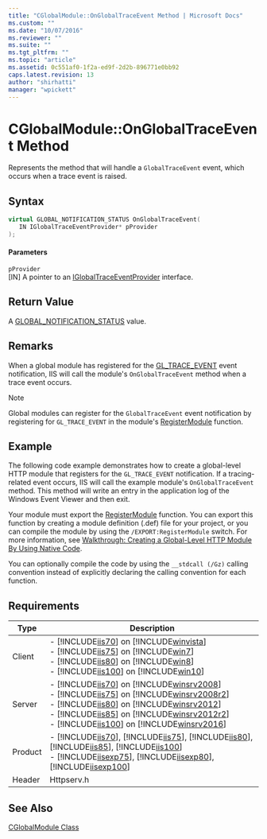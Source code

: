 ```yaml
---
title: "CGlobalModule::OnGlobalTraceEvent Method | Microsoft Docs"
ms.custom: ""
ms.date: "10/07/2016"
ms.reviewer: ""
ms.suite: ""
ms.tgt_pltfrm: ""
ms.topic: "article"
ms.assetid: 0c551af0-1f2a-ed9f-2d2b-896771e0bb92
caps.latest.revision: 13
author: "shirhatti"
manager: "wpickett"
---
```

# CGlobalModule::OnGlobalTraceEvent Method
Represents the method that will handle a `GlobalTraceEvent` event, which occurs when a trace event is raised.  
  
## Syntax  
  
```cpp  
virtual GLOBAL_NOTIFICATION_STATUS OnGlobalTraceEvent(  
   IN IGlobalTraceEventProvider* pProvider  
);  
```  
  
#### Parameters  
 `pProvider`  
 [IN] A pointer to an [IGlobalTraceEventProvider](../../../webdevelopment-reference\native-code-api\webdev-native-api-reference/iglobaltraceeventprovider-interface.md) interface.  
  
## Return Value  
 A [GLOBAL_NOTIFICATION_STATUS](../../../webdevelopment-reference\native-code-api\webdev-native-api-reference/global-notification-status-enumeration.md) value.  
  
## Remarks  
 When a global module has registered for the [GL_TRACE_EVENT](../../../webdevelopment-reference\native-code-api\webdev-native-api-reference/request-processing-constants.md) event notification, IIS will call the module's `OnGlobalTraceEvent` method when a trace event occurs.  
  
> [!NOTE]
>  Global modules can register for the `GlobalTraceEvent` event notification by registering for `GL_TRACE_EVENT` in the module's [RegisterModule](../../../webdevelopment-reference\native-code-api\webdev-native-api-reference/pfn-registermodule-function.md) function.  
  
## Example  
 The following code example demonstrates how to create a global-level HTTP module that registers for the `GL_TRACE_EVENT` notification. If a tracing-related event occurs, IIS will call the example module's `OnGlobalTraceEvent` method. This method will write an entry in the application log of the Windows Event Viewer and then exit.  
  
<!-- TODO: review snippet reference  [!CODE [CGlobalModuleGlobalTraceEvent#1](CGlobalModuleGlobalTraceEvent#1)]  -->  
  
 Your module must export the [RegisterModule](../../../webdevelopment-reference\native-code-api\webdev-native-api-reference/pfn-registermodule-function.md) function. You can export this function by creating a module definition (.def) file for your project, or you can compile the module by using the `/EXPORT:RegisterModule` switch. For more information, see [Walkthrough: Creating a Global-Level HTTP Module By Using Native Code](../../../webdevelopment-reference\native-code-development-overview\native-code-dev-overview/walkthrough-creating-a-global-level-http-module-by-using-native-code.md).  
  
 You can optionally compile the code by using the `__stdcall (/Gz)` calling convention instead of explicitly declaring the calling convention for each function.  
  
## Requirements  
  
|Type|Description|  
|----------|-----------------|  
|Client|-   [!INCLUDE[iis70](../../../wmi-provider/includes/iis70-md.md)] on [!INCLUDE[winvista](../../../wmi-provider/includes/winvista-md.md)]<br />-   [!INCLUDE[iis75](../../../wmi-provider/includes/iis75-md.md)] on [!INCLUDE[win7](../../../wmi-provider/includes/win7-md.md)]<br />-   [!INCLUDE[iis80](../../../wmi-provider/includes/iis80-md.md)] on [!INCLUDE[win8](../../../wmi-provider/includes/win8-md.md)]<br />-   [!INCLUDE[iis100](../../../wmi-provider/includes/iis100-md.md)] on [!INCLUDE[win10](../../../wmi-provider/includes/win10-md.md)]|  
|Server|-   [!INCLUDE[iis70](../../../wmi-provider/includes/iis70-md.md)] on [!INCLUDE[winsrv2008](../../../wmi-provider/includes/winsrv2008-md.md)]<br />-   [!INCLUDE[iis75](../../../wmi-provider/includes/iis75-md.md)] on [!INCLUDE[winsrv2008r2](../../../wmi-provider/includes/winsrv2008r2-md.md)]<br />-   [!INCLUDE[iis80](../../../wmi-provider/includes/iis80-md.md)] on [!INCLUDE[winsrv2012](../../../wmi-provider/includes/winsrv2012-md.md)]<br />-   [!INCLUDE[iis85](../../../wmi-provider/includes/iis85-md.md)] on [!INCLUDE[winsrv2012r2](../../../wmi-provider/includes/winsrv2012r2-md.md)]<br />-   [!INCLUDE[iis100](../../../wmi-provider/includes/iis100-md.md)] on [!INCLUDE[winsrv2016](../../../wmi-provider/includes/winsrv2016-md.md)]|  
|Product|-   [!INCLUDE[iis70](../../../wmi-provider/includes/iis70-md.md)], [!INCLUDE[iis75](../../../wmi-provider/includes/iis75-md.md)], [!INCLUDE[iis80](../../../wmi-provider/includes/iis80-md.md)], [!INCLUDE[iis85](../../../wmi-provider/includes/iis85-md.md)], [!INCLUDE[iis100](../../../wmi-provider/includes/iis100-md.md)]<br />-   [!INCLUDE[iisexp75](../../../webdevelopment-reference\native-code-api\webdev-native-api-reference/includes/iisexp75-md.md)], [!INCLUDE[iisexp80](../../../webdevelopment-reference\native-code-api\webdev-native-api-reference/includes/iisexp80-md.md)], [!INCLUDE[iisexp100](../../../webdevelopment-reference\native-code-api\webdev-native-api-reference/includes/iisexp100-md.md)]|  
|Header|Httpserv.h|  
  
## See Also  
 [CGlobalModule Class](../../../webdevelopment-reference\native-code-api\webdev-native-api-reference/cglobalmodule-class.md)